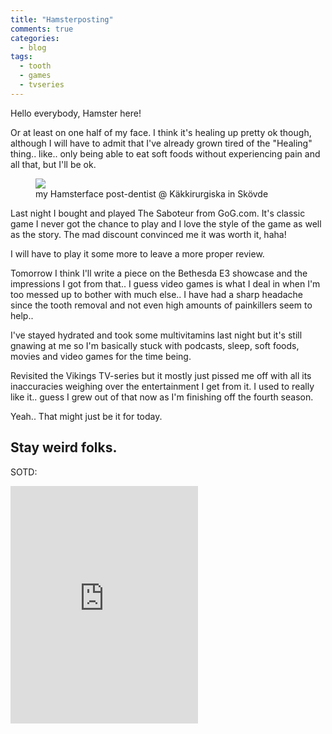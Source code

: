 ```yaml
---
title: "Hamsterposting"
comments: true
categories:
  - blog
tags:
  - tooth
  - games
  - tvseries
---
```

Hello everybody, Hamster here! 

Or at least on one half of my face. 
I think it's healing up pretty ok though, although I will have to admit that I've already grown tired of the "Healing" thing.. like.. only being able to eat soft foods without experiencing pain and all that, but I'll be ok. 

<figure class="half">
    <a href="https://github.com/dotMavriQ/dotmavriq.github.io/blob/master/assets/Camera/20180510_hamster.jpg?raw=true"><img src="https://github.com/dotMavriQ/dotmavriq.github.io/blob/master/assets/Camera/20180510_hamster.jpg?raw=true"></a>
    <figcaption>my Hamsterface post-dentist @ Käkkirurgiska in Skövde</figcaption>
</figure>

Last night I bought and played The Saboteur from GoG.com. It's classic game I never got the chance to play and I love the style of the game as well as the story. The mad discount convinced me it was worth it, haha! 

I will have to play it some more to leave a more proper review.  

Tomorrow I think I'll write a piece on the Bethesda E3 showcase and the impressions I got from that.. I guess video games is what I deal in when I'm too messed up to bother with much else.. I have had a sharp headache since the tooth removal and not even high amounts of painkillers seem to help..

I've stayed hydrated and took some multivitamins last night but it's still gnawing at me so I'm basically stuck with podcasts, sleep, soft foods, movies and video games for the time being. 

Revisited the Vikings TV-series but it mostly just pissed me off with all its inaccuracies weighing over the entertainment I get from it. I used to really like it.. guess I grew out of that now as I'm finishing off the fourth season. 

Yeah.. That might just be it for today.

Stay weird folks. 
---
SOTD:
<iframe src="https://open.spotify.com/embed?uri=spotify:track:0Puj4YlTm6xNzDDADXHMI9" width="300" height="380" frameborder="0" allowtransparency="true" allow="encrypted-media"></iframe>